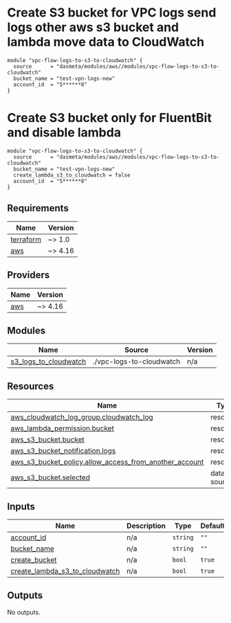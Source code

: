 # Create S3 bucket for VPC logs send logs other aws s3 bucket and lambda move data to CloudWatch

```
module "vpc-flow-logs-to-s3-to-cloudwatch" {
  source      = "dasmeta/modules/aws//modules/vpc-flow-logs-to-s3-to-cloudwatch"
  bucket_name = "test-vpn-logs-new"
  account_id  = "5******8"
}
```

# Create S3 bucket only for FluentBit and disable lambda

```
module "vpc-flow-logs-to-s3-to-cloudwatch" {
  source      = "dasmeta/modules/aws//modules/vpc-flow-logs-to-s3-to-cloudwatch"
  bucket_name = "test-vpn-logs-new"
  create_lambda_s3_to_cloudwatch = false
  account_id  = "5******8"
}
```

<!-- BEGINNING OF PRE-COMMIT-TERRAFORM DOCS HOOK -->

## Requirements

| Name                                                                     | Version |
| ------------------------------------------------------------------------ | ------- |
| <a name="requirement_terraform"></a> [terraform](#requirement_terraform) | ~> 1.0  |
| <a name="requirement_aws"></a> [aws](#requirement_aws)                   | ~> 4.16 |

## Providers

| Name                                             | Version |
| ------------------------------------------------ | ------- |
| <a name="provider_aws"></a> [aws](#provider_aws) | ~> 4.16 |

## Modules

| Name                                                                                               | Source                   | Version |
| -------------------------------------------------------------------------------------------------- | ------------------------ | ------- |
| <a name="module_s3_logs_to_cloudwatch"></a> [s3_logs_to_cloudwatch](#module_s3_logs_to_cloudwatch) | ./vpc-logs-to-cloudwatch | n/a     |

## Resources

| Name                                                                                                                                                   | Type        |
| ------------------------------------------------------------------------------------------------------------------------------------------------------ | ----------- |
| [aws_cloudwatch_log_group.cloudwatch_log](https://registry.terraform.io/providers/hashicorp/aws/latest/docs/resources/cloudwatch_log_group)            | resource    |
| [aws_lambda_permission.bucket](https://registry.terraform.io/providers/hashicorp/aws/latest/docs/resources/lambda_permission)                          | resource    |
| [aws_s3_bucket.bucket](https://registry.terraform.io/providers/hashicorp/aws/latest/docs/resources/s3_bucket)                                          | resource    |
| [aws_s3_bucket_notification.logs](https://registry.terraform.io/providers/hashicorp/aws/latest/docs/resources/s3_bucket_notification)                  | resource    |
| [aws_s3_bucket_policy.allow_access_from_another_account](https://registry.terraform.io/providers/hashicorp/aws/latest/docs/resources/s3_bucket_policy) | resource    |
| [aws_s3_bucket.selected](https://registry.terraform.io/providers/hashicorp/aws/latest/docs/data-sources/s3_bucket)                                     | data source |

## Inputs

| Name                                                                                                                        | Description | Type     | Default | Required |
| --------------------------------------------------------------------------------------------------------------------------- | ----------- | -------- | ------- | :------: |
| <a name="input_account_id"></a> [account_id](#input_account_id)                                                             | n/a         | `string` | `""`    |    no    |
| <a name="input_bucket_name"></a> [bucket_name](#input_bucket_name)                                                          | n/a         | `string` | `""`    |    no    |
| <a name="input_create_bucket"></a> [create_bucket](#input_create_bucket)                                                    | n/a         | `bool`   | `true`  |    no    |
| <a name="input_create_lambda_s3_to_cloudwatch"></a> [create_lambda_s3_to_cloudwatch](#input_create_lambda_s3_to_cloudwatch) | n/a         | `bool`   | `true`  |    no    |

## Outputs

No outputs.

<!-- END OF PRE-COMMIT-TERRAFORM DOCS HOOK -->
